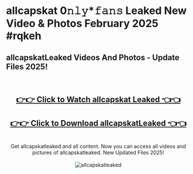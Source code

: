 # allcapskat 0𝚗𝚕𝚢*𝚏𝚊𝚗𝚜 Leaked New Video & Photos February 2025 #rqkeh

<h2>allcapskatLeaked Videos And Photos - Update Files 2025!</h2>
<br>
<div align="center">
<h2><a href="https://mediaupload.pro?title=allcapskat&ref=11F" rel="nofollow">👉👉 Click to Watch allcapskat Leaked 👈👈</a></h2>
<h2><a href="https://mediaupload.pro?title=allcapskat&ref=11F" rel="nofollow">👉👉 Click to Download allcapskatLeaked 👈👈</a></h2>
<br>
Get allcapskatleaked and all content. Now you can access all videos and pictures of allcapskatleaked. New Updated Files 2025!
<br>
<br>
<a href="https://mediaupload.pro?title=allcapskat&ref=11F" rel="nofollow" data-target="animated-image.originalLink"><img src="https://i.ibb.co/Gkj2r4b/banner.png" alt="allcapskatleaked" style="max-width: 100%; display: inline-block;" data-target="animated-image.originalImage"></a>
</div>
<br>


